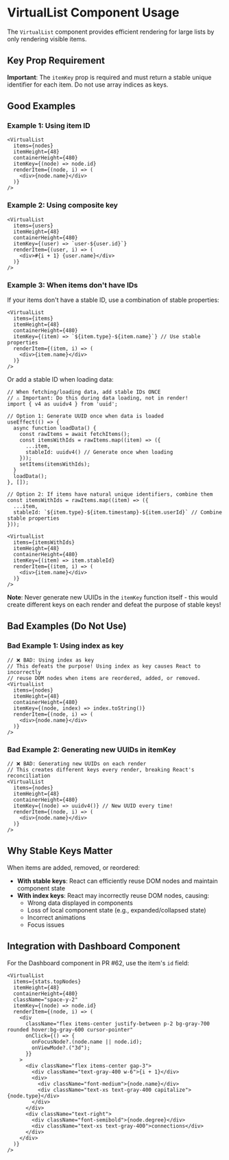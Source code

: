 # VirtualList Component Usage

The `VirtualList` component provides efficient rendering for large lists by only rendering visible items.

## Key Prop Requirement

**Important**: The `itemKey` prop is required and must return a stable unique identifier for each item. Do not use array indices as keys.

## Good Examples

### Example 1: Using item ID
```tsx
<VirtualList
  items={nodes}
  itemHeight={48}
  containerHeight={480}
  itemKey={(node) => node.id}
  renderItem={(node, i) => (
    <div>{node.name}</div>
  )}
/>
```

### Example 2: Using composite key
```tsx
<VirtualList
  items={users}
  itemHeight={48}
  containerHeight={480}
  itemKey={(user) => `user-${user.id}`}
  renderItem={(user, i) => (
    <div>#{i + 1} {user.name}</div>
  )}
/>
```

### Example 3: When items don't have IDs
If your items don't have a stable ID, use a combination of stable properties:
```tsx
<VirtualList
  items={items}
  itemHeight={48}
  containerHeight={480}
  itemKey={(item) => `${item.type}-${item.name}`} // Use stable properties
  renderItem={(item, i) => (
    <div>{item.name}</div>
  )}
/>
```

Or add a stable ID when loading data:
```tsx
// When fetching/loading data, add stable IDs ONCE
// ⚠️ Important: Do this during data loading, not in render!
import { v4 as uuidv4 } from 'uuid';

// Option 1: Generate UUID once when data is loaded
useEffect(() => {
  async function loadData() {
    const rawItems = await fetchItems();
    const itemsWithIds = rawItems.map((item) => ({
      ...item,
      stableId: uuidv4() // Generate once when loading
    }));
    setItems(itemsWithIds);
  }
  loadData();
}, []);

// Option 2: If items have natural unique identifiers, combine them
const itemsWithIds = rawItems.map((item) => ({
  ...item,
  stableId: `${item.type}-${item.timestamp}-${item.userId}` // Combine stable properties
}));

<VirtualList
  items={itemsWithIds}
  itemHeight={48}
  containerHeight={480}
  itemKey={(item) => item.stableId}
  renderItem={(item, i) => (
    <div>{item.name}</div>
  )}
/>
```

**Note**: Never generate new UUIDs in the `itemKey` function itself - this would create different keys on each render and defeat the purpose of stable keys!

## Bad Examples (Do Not Use)

### Bad Example 1: Using index as key
```tsx
// ❌ BAD: Using index as key
// This defeats the purpose! Using index as key causes React to incorrectly 
// reuse DOM nodes when items are reordered, added, or removed.
<VirtualList
  items={nodes}
  itemHeight={48}
  containerHeight={480}
  itemKey={(node, index) => index.toString()}
  renderItem={(node, i) => (
    <div>{node.name}</div>
  )}
/>
```

### Bad Example 2: Generating new UUIDs in itemKey
```tsx
// ❌ BAD: Generating new UUIDs on each render
// This creates different keys every render, breaking React's reconciliation
<VirtualList
  items={nodes}
  itemHeight={48}
  containerHeight={480}
  itemKey={(node) => uuidv4()} // New UUID every time!
  renderItem={(node, i) => (
    <div>{node.name}</div>
  )}
/>
```

## Why Stable Keys Matter

When items are added, removed, or reordered:
- **With stable keys**: React can efficiently reuse DOM nodes and maintain component state
- **With index keys**: React may incorrectly reuse DOM nodes, causing:
  - Wrong data displayed in components
  - Loss of local component state (e.g., expanded/collapsed state)
  - Incorrect animations
  - Focus issues

## Integration with Dashboard Component

For the Dashboard component in PR #62, use the item's `id` field:

```tsx
<VirtualList
  items={stats.topNodes}
  itemHeight={48}
  containerHeight={480}
  className="space-y-2"
  itemKey={(node) => node.id}
  renderItem={(node, i) => (
    <div
      className="flex items-center justify-between p-2 bg-gray-700 rounded hover:bg-gray-600 cursor-pointer"
      onClick={() => {
        onFocusNode?.(node.name || node.id);
        onViewMode?.("3d");
      }}
    >
      <div className="flex items-center gap-3">
        <div className="text-gray-400 w-6">{i + 1}</div>
        <div>
          <div className="font-medium">{node.name}</div>
          <div className="text-xs text-gray-400 capitalize">{node.type}</div>
        </div>
      </div>
      <div className="text-right">
        <div className="font-semibold">{node.degree}</div>
        <div className="text-xs text-gray-400">connections</div>
      </div>
    </div>
  )}
/>
```
